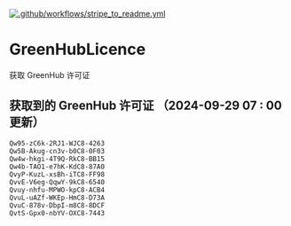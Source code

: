[![.github/workflows/stripe_to_readme.yml](https://github.com/zjx-kimi/GreenHubLicence/actions/workflows/stripe_to_readme.yml/badge.svg)](https://github.com/zjx-kimi/GreenHubLicence/actions/workflows/stripe_to_readme.yml)
# GreenHubLicence
获取 GreenHub 许可证
## 获取到的 GreenHub 许可证 （2024-09-29 07 : 00 更新）
```
Qw95-zC6k-2RJ1-WJC8-4263
Qw5B-Akug-cn3v-b0C8-0F03
Qw4w-hkgi-4T9Q-RkC8-BB15
Qw4b-TAO1-e7hK-KdC8-87A0
QvyP-KuzL-xsBh-iTC8-FF98
QvvE-V6eg-QqwY-9kC8-6540
Qvuy-nhfu-MPWO-kpC8-ACB4
QvuL-uAZf-WKEp-HmC8-D73A
QvuC-878v-DbpI-m8C8-8DCF
QvtS-Gpx0-nbYV-OXC8-7443
```
